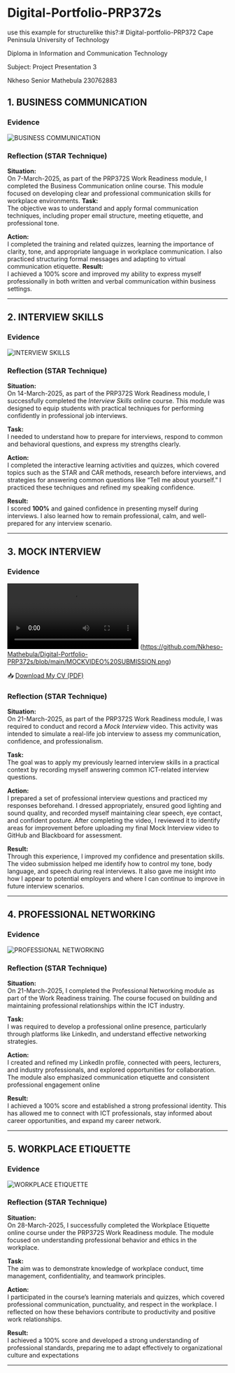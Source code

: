 # Digital-Portfolio-PRP372s
use this example for structurelike this?:# Digital-portfolio-PRP372
Cape Peninsula University of Technology

Diploma in Information and Communication Technology

Subject: Project Presentation 3

Nkheso Senior Mathebula 230762883 
## 1. BUSINESS COMMUNICATION

### Evidence
![ BUSINESS COMMUNICATION](https://github.com/Nkheso-Mathebula/Digital-Portfolio-PRP372s/blob/main/BUSINESS%20COMMUNICATION.png)

### Reflection (STAR Technique)

**Situation:**  
On 7-March-2025, as part of the PRP372S Work Readiness module, I completed the Business Communication online course. This module focused on developing clear and professional communication skills for workplace environments.
**Task:**  
The objective was to understand and apply formal communication techniques, including proper email structure, meeting etiquette, and professional tone.

**Action:**  
I completed the training and related quizzes, learning the importance of clarity, tone, and appropriate language in workplace communication. I also practiced structuring formal messages and adapting to virtual communication etiquette.
**Result:**  
I achieved a 100% score and improved my ability to express myself professionally in both written and verbal communication within business settings.

---

## 2. INTERVIEW SKILLS 

### Evidence
![INTERVIEW SKILLS ](https://github.com/Nkheso-Mathebula/Digital-Portfolio-PRP372s/blob/main/INTERVIEW%20SKILLS.png)

### Reflection (STAR Technique)

**Situation:**  
On 14-March-2025, as part of the PRP372S Work Readiness module, I successfully completed the *Interview Skills* online course. This module was designed to equip students with practical techniques for performing confidently in professional job interviews.  

**Task:**  
I needed to understand how to prepare for interviews, respond to common and behavioral questions, and express my strengths clearly.  

**Action:**  
I completed the interactive learning activities and quizzes, which covered topics such as the STAR and CAR methods, research before interviews, and strategies for answering common questions like “Tell me about yourself.” I practiced these techniques and refined my speaking confidence.  

**Result:**  
I scored **100%** and gained confidence in presenting myself during interviews. I also learned how to remain professional, calm, and well-prepared for any interview scenario.  

---

## 3. MOCK INTERVIEW

### Evidence
![MOCK INTERVIEW](https://github.com/Nkheso-Mathebula/Digital-Portfolio-PRP372s/blob/main/Mock%20Interview%20Video.mp4)
(https://github.com/Nkheso-Mathebula/Digital-Portfolio-PRP372s/blob/main/MOCKVIDEO%20SUBMISSION.png)


📥 [Download My CV (PDF)](https://github.com/Nkheso-Mathebula/Digital-Portfolio-PRP372s/blob/main/Mock%20Interview%20Video.mp4)
### Reflection (STAR Technique)

**Situation:**  
On 21-March-2025, as part of the PRP372S Work Readiness module, I was required to conduct and record a *Mock Interview* video. This activity was intended to simulate a real-life job interview to assess my communication, confidence, and professionalism.  

**Task:**  
The goal was to apply my previously learned interview skills in a practical context by recording myself answering common ICT-related interview questions.  

**Action:**  
I prepared a set of professional interview questions and practiced my responses beforehand. I dressed appropriately, ensured good lighting and sound quality, and recorded myself maintaining clear speech, eye contact, and confident posture. After completing the video, I reviewed it to identify areas for improvement before uploading my final Mock Interview video to GitHub and Blackboard for assessment.

**Result:**  
Through this experience, I improved my confidence and presentation skills. The video submission helped me identify how to control my tone, body language, and speech during real interviews. It also gave me insight into how I appear to potential employers and where I can continue to improve in future interview scenarios.  

---

## 4. PROFESSIONAL NETWORKING

### Evidence
![PROFESSIONAL NETWORKING](https://github.com/Nkheso-Mathebula/Digital-Portfolio-PRP372s/blob/main/PROFESSIONAL%20NETWORKING.png)

### Reflection (STAR Technique)

**Situation:**  
On 21-March-2025, I completed the Professional Networking module as part of the Work Readiness training. The course focused on building and maintaining professional relationships within the ICT industry.

**Task:**  
I was required to develop a professional online presence, particularly through platforms like LinkedIn, and understand effective networking strategies.

**Action:**  
I created and refined my LinkedIn profile, connected with peers, lecturers, and industry professionals, and explored opportunities for collaboration. The module also emphasized communication etiquette and consistent professional engagement online

**Result:**  
I achieved a 100% score and established a strong professional identity. This has allowed me to connect with ICT professionals, stay informed about career opportunities, and expand my career network.

---

## 5. WORKPLACE ETIQUETTE

### Evidence
![ WORKPLACE ETIQUETTE](https://github.com/Nkheso-Mathebula/Digital-Portfolio-PRP372s/blob/main/WORKPLACE%20ETIQUETTE.png)


### Reflection (STAR Technique)

**Situation:**  
On 28-March-2025, I successfully completed the Workplace Etiquette online course under the PRP372S Work Readiness module. The module focused on understanding professional behavior and ethics in the workplace.

**Task:**  
The aim was to demonstrate knowledge of workplace conduct, time management, confidentiality, and teamwork principles.

**Action:**  
I participated in the course’s learning materials and quizzes, which covered professional communication, punctuality, and respect in the workplace. I reflected on how these behaviors contribute to productivity and positive work relationships.

**Result:**  
I achieved a 100% score and developed a strong understanding of professional standards, preparing me to adapt effectively to organizational culture and expectations

---

